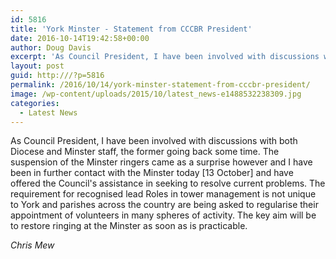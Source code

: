 ```yaml
---
id: 5816
title: 'York Minster - Statement from CCCBR President'
date: 2016-10-14T19:42:58+00:00
author: Doug Davis
excerpt: 'As Council President, I have been involved with discussions with both Diocese and Minster staff <a href="http://cccbr.org.uk/2016/10/14/york-minster-statement-from-cccbr-president/">[...]</a>'
layout: post
guid: http:///?p=5816
permalink: /2016/10/14/york-minster-statement-from-cccbr-president/
image: /wp-content/uploads/2015/10/latest_news-e1488532238309.jpg
categories:
  - Latest News
---
```

As Council President, I have been involved with discussions with both Diocese and Minster staff, the former going back some time. The suspension of the Minster ringers came as a surprise however and I have been in further contact with the Minster today [13 October] and have offered the Council&apos;s assistance in seeking to resolve current problems. The requirement for recognised lead Roles in tower management is not unique to York and parishes across the country are being asked to regularise their appointment of volunteers in many spheres of activity. The key aim will be to restore ringing at the Minster as soon as is practicable.

_Chris Mew_
